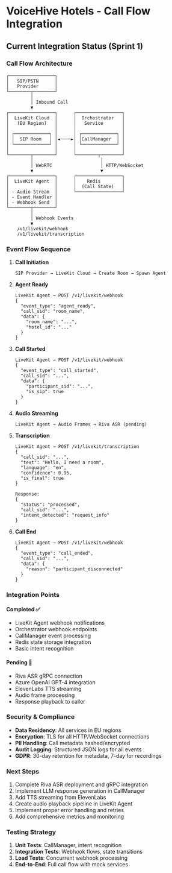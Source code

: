# VoiceHive Hotels - Call Flow Integration

## Current Integration Status (Sprint 1)

### Call Flow Architecture

```
┌─────────────────┐
│   SIP/PSTN      │
│   Provider      │
└────────┬────────┘
         │
         │ Inbound Call
         ▼
┌─────────────────┐      ┌─────────────────┐
│  LiveKit Cloud  │      │  Orchestrator   │
│   (EU Region)   │      │   Service       │
│                 │      │                 │
│ ┌─────────────┐ │      │ ┌─────────────┐ │
│ │  SIP Room   │ │◄────►│ │CallManager  │ │
│ └─────────────┘ │      │ └─────────────┘ │
│                 │      │                 │
└────────┬────────┘      └────────┬────────┘
         │                         │
         │ WebRTC                  │ HTTP/WebSocket
         ▼                         ▼
┌─────────────────┐      ┌─────────────────┐
│  LiveKit Agent  │      │    Redis        │
│                 │      │  (Call State)   │
│ - Audio Stream  │      └─────────────────┘
│ - Event Handler │               
│ - Webhook Send  │               
└────────┬────────┘               
         │                        
         │ Webhook Events         
         ▼                        
    /v1/livekit/webhook          
    /v1/livekit/transcription    
```

### Event Flow Sequence

1. **Call Initiation**
   ```
   SIP Provider → LiveKit Cloud → Create Room → Spawn Agent
   ```

2. **Agent Ready**
   ```
   LiveKit Agent → POST /v1/livekit/webhook
   {
     "event_type": "agent_ready",
     "call_sid": "room_name",
     "data": {
       "room_name": "...",
       "hotel_id": "..."
     }
   }
   ```

3. **Call Started**
   ```
   LiveKit Agent → POST /v1/livekit/webhook
   {
     "event_type": "call_started",
     "call_sid": "...",
     "data": {
       "participant_sid": "...",
       "is_sip": true
     }
   }
   ```

4. **Audio Streaming**
   ```
   LiveKit Agent → Audio Frames → Riva ASR (pending)
   ```

5. **Transcription**
   ```
   LiveKit Agent → POST /v1/livekit/transcription
   {
     "call_sid": "...",
     "text": "Hello, I need a room",
     "language": "en",
     "confidence": 0.95,
     "is_final": true
   }
   
   Response:
   {
     "status": "processed",
     "call_sid": "...",
     "intent_detected": "request_info"
   }
   ```

6. **Call End**
   ```
   LiveKit Agent → POST /v1/livekit/webhook
   {
     "event_type": "call_ended",
     "call_sid": "...",
     "data": {
       "reason": "participant_disconnected"
     }
   }
   ```

### Integration Points

#### Completed ✅
- LiveKit Agent webhook notifications
- Orchestrator webhook endpoints
- CallManager event processing
- Redis state storage integration
- Basic intent recognition

#### Pending 🔄
- Riva ASR gRPC connection
- Azure OpenAI GPT-4 integration
- ElevenLabs TTS streaming
- Audio frame processing
- Response playback to caller

### Security & Compliance

- **Data Residency**: All services in EU regions
- **Encryption**: TLS for all HTTP/WebSocket connections
- **PII Handling**: Call metadata hashed/encrypted
- **Audit Logging**: Structured JSON logs for all events
- **GDPR**: 30-day retention for metadata, 7-day for recordings

### Next Steps

1. Complete Riva ASR deployment and gRPC integration
2. Implement LLM response generation in CallManager
3. Add TTS streaming from ElevenLabs
4. Create audio playback pipeline in LiveKit Agent
5. Implement proper error handling and retries
6. Add comprehensive metrics and monitoring

### Testing Strategy

1. **Unit Tests**: CallManager, intent recognition
2. **Integration Tests**: Webhook flows, state transitions
3. **Load Tests**: Concurrent webhook processing
4. **End-to-End**: Full call flow with mock services

